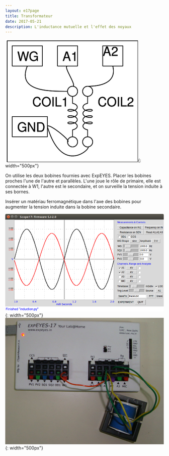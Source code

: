 ```yaml
---
layout: e17page
title: Transformateur
date: 2017-05-21
description: L'inductance mutuelle et l'effet des noyaux
---
```


![](images/schematics/transformer.png){: width="500px"}

On utilise les deux bobines fournies avec ExpEYES. Placer les bobines proches
l'une de l'autre et parallèles. L'une joue le rôle de primaire, elle est
connectée à W1, l'autre est le secondaire, et on surveille la tension induite
à ses bornes.

Insérer un matériau ferromagnétique dans l'axe des bobines pour augmenter la
tension induite dans la bobine secondaire.

![](images/screenshots/transformer.png){: width="500px"}
![](images/photographs/transformer.jpg){: width="500px"}

